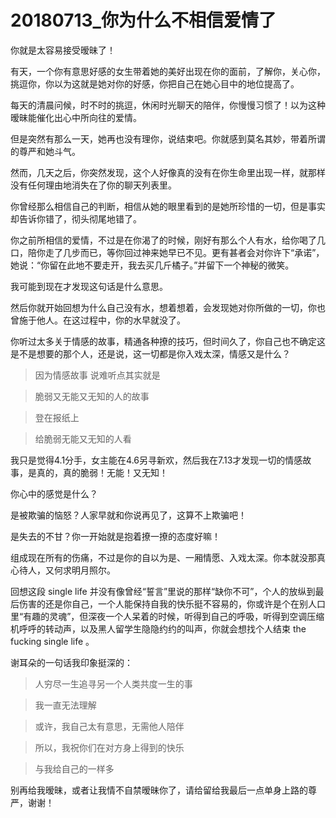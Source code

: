 # 20180713_你为什么不相信爱情了



你就是太容易接受暧昧了！

有天，一个你有意思好感的女生带着她的美好出现在你的面前，了解你，关心你，挑逗你，你以为这就是她对你的好感，你把自己在她心目中的地位提高了。

每天的清晨问候，时不时的挑逗，休闲时光聊天的陪伴，你慢慢习惯了！以为这种暧昧能催化出心中所向往的爱情。

但是突然有那么一天，她再也没有理你，说结束吧。你就感到莫名其妙，带着所谓的尊严和她斗气。

然而，几天之后，你突然发现，这个人好像真的没有在你生命里出现一样，就那样没有任何理由地消失在了你的聊天列表里。

你曾经那么相信自己的判断，相信从她的眼里看到的是她所珍惜的一切，但是事实却告诉你错了，彻头彻尾地错了。

你之前所相信的爱情，不过是在你渴了的时候，刚好有那么个人有水，给你喝了几口，陪你走了几步而已，等你回过神来她早已不见。更有甚者会对你许下“承诺”，她说：“你留在此地不要走开，我去买几斤橘子。”并留下一个神秘的微笑。

我可能到现在才发现这句话是什么意思。

然后你就开始回想为什么自己没有水，想着想着，会发现她对你所做的一切，你也曾施于他人。在这过程中，你的水早就没了。

你听过太多关于情感的故事，精通各种撩的技巧，但时间久了，你自己也不确定这是不是想要的那个人，还是说，这一切都是你入戏太深，情感又是什么？

>因为情感故事  说难听点其实就是

>脆弱又无能又无知的人的故事

>登在报纸上

>给脆弱无能又无知的人看


我只是觉得4.1分手，女主能在4.6另寻新欢，然后我在7.13才发现一切的情感故事，是真的，真的脆弱！无能！又无知！

你心中的感觉是什么？

是被欺骗的恼怒？人家早就和你说再见了，这算不上欺骗吧！

是失去的不甘？你一开始就是抱着撩一撩的态度好嘛！

组成现在所有的伤痛，不过是你的自以为是、一厢情愿、入戏太深。你本就没那真心待人，又何求明月照尔。


回想这段 single life 并没有像曾经“誓言”里说的那样“缺你不可”，个人的放纵到最后伤害的还是你自己，一个人能保持自我的快乐挺不容易的，你或许是个在别人口里“有趣的灵魂”，但深夜一个人呆着的时候，听得到自己的呼吸，听得到空调压缩机呼呼的转动声，以及黑人留学生隐隐约约的叫声，你就会想找个人结束 the fucking single life 。

谢耳朵的一句话我印象挺深的：

>人穷尽一生追寻另一个人类共度一生的事

>我一直无法理解

>或许，我自己太有意思，无需他人陪伴

>所以，我祝你们在对方身上得到的快乐

>与我给自己的一样多

别再给我暧昧，或者让我情不自禁暧昧你了，请给留给我最后一点单身上路的尊严，谢谢！